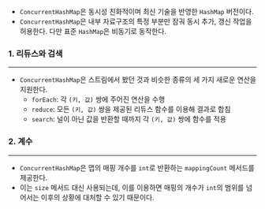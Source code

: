 - `ConcurrentHashMap`은 동시성 친화적이며 최신 기술을 반영한 `HashMap` 버전이다.
- `ConcurrentHashMap`은 내부 자료구조의 특정 부분만 잠궈 동시 추가, 갱신 작업을 허용한다. 다만 표준 `HashMap`은 비동기로 동작한다.

### 1. 리듀스와 검색

---

- `ConcurrentHashMap`은 스트림에서 봤던 것과 비슷한 종류의 세 가지 새로운 연산을 지원한다.
    - `forEach`: 각 `(키, 값)` 쌍에 주어진 연산을 수행
    - `reduce`: 모든 `(키, 값)` 쌍을 제공된 리듀스 함수를 이용해 결과로 합침
    - `search`: 널이 아닌 값을 반환할 때까지 각 `(키, 값)` 쌍에 함수를 적용

### 2. 계수

---

- `ConcurrentHashMap`은 맵의 매핑 개수를 `int`로 반환하는 `mappingCount` 메서드를 제공한다.
- 이는 `size` 메서드 대신 사용되는데, 이를 이용하면 매핑의 개수가 `int`의 범위를 넘어서는 이후의 상황에 대처할 수 있기 때문이다.